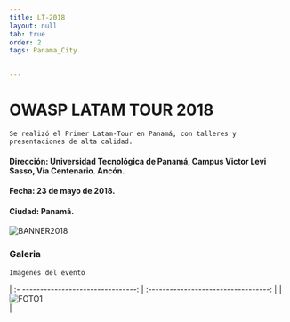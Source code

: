 ```yaml
---
title: LT-2018
layout: null
tab: true
order: 2
tags: Panama_City


---
```

# OWASP LATAM TOUR 2018

```
Se realizó el Primer Latam-Tour en Panamá, con talleres y presentaciones de alta calidad.
```

#### Dirección: Universidad Tecnológica de Panamá, Campus Victor Levi Sasso, Vía Centenario. Ancón.
#### Fecha: 23 de mayo de 2018.
#### Ciudad: Panamá.

![BANNER2018](/www-panama-city/assets/images/2018_2.jpg "OWASP Latam-Tour Panamá City 2018")
### Galeria
```
Imagenes del evento
```

| :- --------------------------------:  | :----------------------------------:   |
| ![FOTO1](/www-chapter-panama-city/assets/images/2018_1.jpeg)    |



<style>
img[alt="FOTO1"] { 
  max-width:  400px; 
  display: block;
}
</style> 
